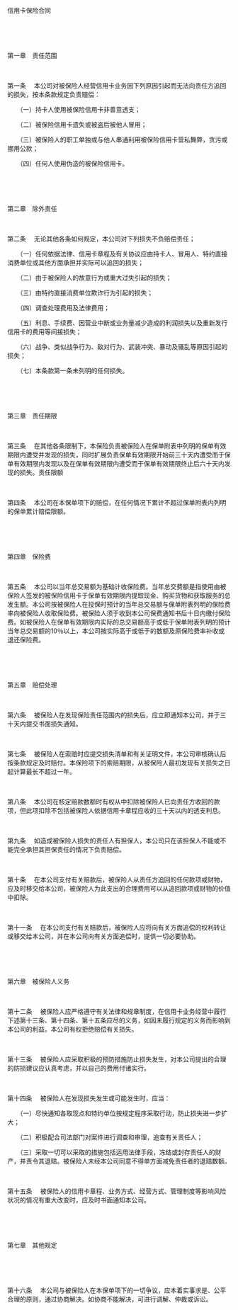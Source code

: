 



信用卡保险合同



 

　　

　　


 第一章　责任范围



　　

第一条
　本公司对被保险人经营信用卡业务因下列原因引起而无法向责任方追回的损失，按本条款规定负责赔偿：

　　（一）持卡人使用被保险信用卡非善意透支；

　　（二）被保险信用卡遗失或被盗后被他人冒用；

　　（三）被保险人的职工单独或与他人串通利用被保险信用卡营私舞弊，贪污或挪用公款；

　　（四）任何人使用伪造的被保险信用卡。

　　

　　


 第二章　除外责任



　　

第二条
　无论其他各条如何规定，本公司对下列损失不负赔偿责任；

　　（一）任何依据法律、信用卡章程及有关协议应由持卡人、冒用人、特约直接消费单位或其他方面承担并实际可以追回的损失；

　　（二）由于被保险人的故意行为或重大过失引起的损失；

　　（三）由特约直接消费单位欺诈行为引起的损失；

　　（四）调查处理费用及法律费用；

　　（五）利息、手续费、因营业中断或业务量减少造成的利润损失以及重新发行信用卡的费用等间接损失；

　　（六）战争、类似战争行为、敌对行为、武装冲突、暴动及骚乱等原因引起的损失；

　　（七）本条款第一条未列明的任何损失。

　　

　　


 第三章　责任期限



　　

第三条
　在其他各条限制下，本保险负责被保险人在保单附表中列明的保单有效期限内遭受并发现的损失，同时扩展负责保单有效期限开始前三十天内遭受而于保单有效期限内发现以及在保单有效期限内遭受而于保单有效期限终止后六十天内发现的损失。责任限额

　　

第四条
　本公司在本保单项下的赔偿，在任何情况下累计不超过保单附表内列明的保单累计赔偿限额。

　　

　　


 第四章　保险费



　　

第五条
　本公司以当年总交易额为基础计收保险费。当年总交费额是指使用由被保险人签发的被保险信用卡于保单有效期限内提取现金、购买货物和获取服务的总发生额。本公司按被保险人在投保时预计的当年总交易额与保单附表列明的保险费率向被保险人收取保险费。被保险人须于收到本公司保费通知书后十日内缴付保险费。如被保险人在保单有效期限内实际的总交易额高于或低于保单附表列明的预计当年总交易额的10％以上，本公司按实际高于或低于的数额及原保险费率补收或退还保险费。

　　

　　


 第五章　赔偿处理



　　

第六条
　被保险人在发现保险责任范围内的损失后，应立即通知本公司，并于三十天内提交书面损失通知。

　　

第七条
　被保险人在索赔时应提交损失清单和有关证明文件，本公司审核确认后按条款规定及时赔付。本保险项下的索赔期限，从被保险人最初发现有关损失之日起计算最长不超过一年。

　　

第八条
　本公司在核定赔款数额时有权从中扣除被保险人已向责任方收回的款项，但此项扣除不包括被保险人依据信用卡章程应收的三十天以内的透支利息。

　　

第九条
　如造成被保险人损失的责任人有担保人，本公司只在该担保人不能或不能完全承担其担保责任的情况下负责赔偿。

　　

第十条
　在本公司支付有关赔款后，被保险人从责任方追回的任何款项或财物，应及时移交给本公司，被保险人为此支出的合理费用可以从追回款项或财物的价值中扣除。

　　

第十一条
　在本公司支付有关赔款后，被保险人应将向有关方面追偿的权利转让或移交给本公司，并在本公司向有关方面追偿时，提供一切必要协助。

　　

　　


 第六章　被保险人义务



　　

第十二条
　被保险人应严格遵守有关法律和规章制度，在信用卡业务经营中履行下述第十三条、第十四条、第十五条应尽的义务，如因未履行规定的义务而影响到本公司的利益，本公司有权拒绝赔偿有关损失。

　　

第十三条
　被保险人应采取积极的预防措施防止损失发生，对本公司提出的合理的防损建议应认真考虑，并以自己的费用付诸实行。

　　

第十四条
　被保险人在发现损失发生或可能发生时，应当：

　　（一）尽快通知各取现点和特约单位按规定程序采取行动，防止损失进一步扩大；

　　（二）积极配合司法部门对案件进行调查和审理，追查有关责任人；

　　（三）采取一切可以采取的措施包括运用法律手段，冻结或封存责任人的财产，并责令其退赔。被保险人未经本公司同意不得单方面减免责任者的退赔数额。

　　

第十五条
　被保险人的信用卡章程、业务方式、经营方式、管理制度等影响风险状况的情况有重大改变时，应及时书面通知本公司。

　　

　　


 第七章　其他规定



　　

　　

第十六条
　本公司与被保险人在本保单项下的一切争议，应本着实事求是、公平合理的原则，通过协商解决。如协商不能解决，可进行调解、仲裁或诉讼。